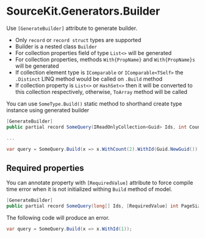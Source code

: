 # SourceKit.Generators.Builder

Use `[GenerateBuilder]` attribute to generate builder.

- Only `record` or `record struct` types are supported 
- Builder is a nested class `Builder`
- For collection properties field of type `List<>` will be generated
- For collection properties, methods `With{PropName}` and `With{PropName}s` will be generated
- If collection element type is `IComparable` or `IComparable<TSelf>` the `.Distinct` LINQ method would be called on `.Build` method
- If collection property is `List<>` or `HashSet<>` then it will be converted to this collection respectively, otherwise, `ToArray` method will be called

You can use `SomeType.Build()` static method to shorthand create type instance using generated builder

```csharp
[GenerateBuilder]
public partial record SomeQuery(IReadOnlyCollection<Guid> Ids, int Count);

...

var query = SomeQuery.Build(x => x.WithCount(2).WithId(Guid.NewGuid());
```

## Required properties

You can annotate property with `[RequiredValue]` attribute to force compile time error 
when it is not initialized withing `Build` method of model.

```csharp
[GenerateBuilder]
public partial record SomeQuery(long[] Ids, [RequiredValue] int PageSize);
```

The following code will produce an error.

```csharp
var query = SomeQuery.Build(x => x.WithId(1));
```